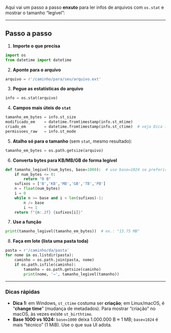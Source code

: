Aqui vai um passo a passo **enxuto** para ler infos de arquivos com `os.stat` e mostrar o tamanho “legível”:

---

## Passo a passo

1. **Importe o que precisa**

```python
import os
from datetime import datetime
```

2. **Aponte para o arquivo**

```python
arquivo = r'/caminho/para/seu/arquivo.ext'
```

3. **Pegue as estatísticas do arquivo**

```python
info = os.stat(arquivo)
```

4. **Campos mais úteis do `stat`**

```python
tamanho_em_bytes = info.st_size
modificado_em    = datetime.fromtimestamp(info.st_mtime)
criado_em        = datetime.fromtimestamp(info.st_ctime)  # veja Dica 1
permissoes_raw   = info.st_mode
```

5. **Atalho só para o tamanho** (sem `stat`, mesmo resultado):

```python
tamanho_em_bytes = os.path.getsize(arquivo)
```

6. **Converta bytes para KB/MB/GB de forma legível**

```python
def tamanho_legivel(num_bytes, base=1000):  # use base=1024 se preferir
    if num_bytes <= 0:
        return "0 B"
    sufixos = ['B','KB','MB','GB','TB','PB']
    n = float(num_bytes)
    i = 0
    while n >= base and i < len(sufixos)-1:
        n /= base
        i += 1
    return f"{n:.2f} {sufixos[i]}"
```

7. **Use a função**

```python
print(tamanho_legivel(tamanho_em_bytes))  # ex.: "13.75 MB"
```

8. **Faça em lote (lista uma pasta toda)**

```python
pasta = r'/caminho/da/pasta'
for nome in os.listdir(pasta):
    caminho = os.path.join(pasta, nome)
    if os.path.isfile(caminho):
        tamanho = os.path.getsize(caminho)
        print(nome, '→', tamanho_legivel(tamanho))
```

---

### Dicas rápidas

* **Dica 1:** em Windows, `st_ctime` costuma ser **criação**; em Linux/macOS, é “**change time**” (mudança de metadados). Para mostrar “criação” no macOS, às vezes existe `st_birthtime`.
* **Base 1000 vs 1024:** `base=1000` deixa 1.000.000 B ≈ 1 MB; `base=1024` é mais “técnico” (1 MiB). Use o que sua UI adota.
